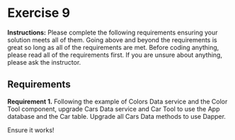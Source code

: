 # Exercise 9

**Instructions:** Please complete the following requirements ensuring your solution meets all of them. Going above and beyond the requirements is great so long as all of the requirements are met. Before coding anything, please read all of the requirements first. If you are unsure about anything, please ask the instructor.

## Requirements

**Requirement 1.** Following the example of Colors Data service and the Color Tool component, upgrade Cars Data service and Car Tool to use the App database and the Car table. Upgrade all Cars Data methods to use Dapper.

Ensure it works!
